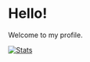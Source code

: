 # Hello!
Welcome to my profile.

[![Stats](https://github-readme-stats.vercel.app/api/wakatime?username=BlakeF14&custom_title=Weekly%20Stats&theme=react)](https://github.com/anuraghazra/github-readme-stats)
